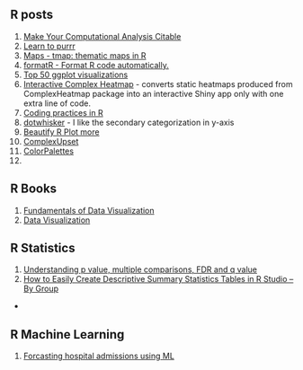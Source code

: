 ## R posts
1. [Make Your Computational Analysis Citable](https://batool-blabber.netlify.app/posts/2021-06-23-make-your-computational-analysis-citable/)
2. [Learn to purrr](https://www.rebeccabarter.com/blog/2019-08-19_purrr/)
3. [Maps - tmap: thematic maps in R](https://mtennekes.github.io/tmap/)
4. [formatR - Format R code automatically.](https://github.com/yihui/formatR)
5. [Top 50 ggplot visualizations](http://r-statistics.co/Top50-Ggplot2-Visualizations-MasterList-R-Code.html) 
6. [Interactive Complex Heatmap](https://t.co/LgBhj2gq6p?amp=1) - converts static heatmaps produced from ComplexHeatmap package into an interactive Shiny app only with one extra line of code.
7. [Coding practices in R](https://t.co/8kyD3OYmXK?amp=1)
8. [dotwhisker](https://github.com/fsolt/dotwhisker) - I like the secondary categorization in y-axis
9. [Beautify R Plot more](https://tuowang.rbind.io/post/2021-03-25-ggplot2-extensions/)
10. [ComplexUpset](https://github.com/krassowski/complex-upset)
11. [ColorPalettes](https://drsimonj.svbtle.com/creating-corporate-colour-palettes-for-ggplot2)
12. 


## R Books
1. [Fundamentals of Data Visualization](https://clauswilke.com/dataviz/)
2. [Data Visualization](https://socviz.co/index.html#preface)

## R Statistics
1. [Understanding p value, multiple comparisons, FDR and q value](https://divingintogeneticsandgenomics.rbind.io/post/understanding-p-value-multiple-comparisons-fdr-and-q-value/)
2. [How to Easily Create Descriptive Summary Statistics Tables in R Studio – By Group](https://thatdatatho.com/easily-create-descriptive-summary-statistic-tables-r-studio/) 
* 

## R Machine Learning
1. [Forcasting hospital admissions using ML](https://notast.netlify.app/post/2021-06-12-hierarchical-forecasting-of-hospital-admissions-ml-approach-screen-variables/#modelling)

